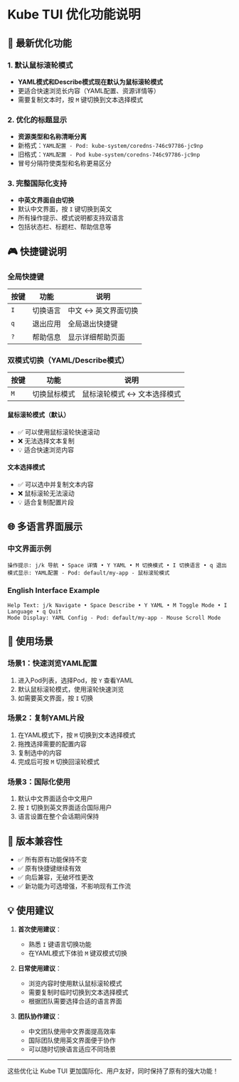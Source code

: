 # Kube TUI 优化功能说明

## 🌟 最新优化功能

### 1. 默认鼠标滚轮模式
- **YAML模式和Describe模式现在默认为鼠标滚轮模式**
- 更适合快速浏览长内容（YAML配置、资源详情等）
- 需要复制文本时，按 `M` 键切换到文本选择模式

### 2. 优化的标题显示
- **资源类型和名称清晰分离**
- 新格式：`YAML配置 - Pod: kube-system/coredns-746c97786-jc9np`
- 旧格式：`YAML配置 - Pod kube-system/coredns-746c97786-jc9np`
- 冒号分隔符使类型和名称更易区分

### 3. 完整国际化支持
- **中英文界面自由切换**
- 默认中文界面，按 `I` 键切换到英文
- 所有操作提示、模式说明都支持双语言
- 包括状态栏、标题栏、帮助信息等

## 🎮 快捷键说明

### 全局快捷键
| 按键 | 功能 | 说明 |
|------|------|------|
| `I` | 切换语言 | 中文 ↔ 英文界面切换 |
| `q` | 退出应用 | 全局退出快捷键 |
| `?` | 帮助信息 | 显示详细帮助页面 |

### 双模式切换（YAML/Describe模式）
| 按键 | 功能 | 说明 |
|------|------|------|
| `M` | 切换鼠标模式 | 鼠标滚轮模式 ↔ 文本选择模式 |

#### 鼠标滚轮模式（默认）
- ✅ 可以使用鼠标滚轮快速滚动
- ❌ 无法选择文本复制
- 💡 适合快速浏览内容

#### 文本选择模式
- ✅ 可以选中并复制文本内容
- ❌ 鼠标滚轮无法滚动
- 💡 适合复制配置片段

## 🌐 多语言界面展示

### 中文界面示例
```
操作提示: j/k 导航 • Space 详情 • Y YAML • M 切换模式 • I 切换语言 • q 退出
模式显示: YAML配置 - Pod: default/my-app - 鼠标滚轮模式
```

### English Interface Example
```
Help Text: j/k Navigate • Space Describe • Y YAML • M Toggle Mode • I Language • q Quit
Mode Display: YAML Config - Pod: default/my-app - Mouse Scroll Mode
```

## 📖 使用场景

### 场景1：快速浏览YAML配置
1. 进入Pod列表，选择Pod，按 `Y` 查看YAML
2. 默认鼠标滚轮模式，使用滚轮快速浏览
3. 如需要英文界面，按 `I` 切换

### 场景2：复制YAML片段
1. 在YAML模式下，按 `M` 切换到文本选择模式
2. 拖拽选择需要的配置内容
3. 复制选中的内容
4. 完成后可按 `M` 切换回滚轮模式

### 场景3：国际化使用
1. 默认中文界面适合中文用户
2. 按 `I` 切换到英文界面适合国际用户
3. 语言设置在整个会话期间保持

## 🔄 版本兼容性

- ✅ 所有原有功能保持不变
- ✅ 原有快捷键继续有效
- ✅ 向后兼容，无破坏性更改
- ✅ 新功能为可选增强，不影响现有工作流

## 💡 使用建议

1. **首次使用建议**：
   - 熟悉 `I` 键语言切换功能
   - 在YAML模式下体验 `M` 键双模式切换

2. **日常使用建议**：
   - 浏览内容时使用默认鼠标滚轮模式
   - 需要复制时临时切换到文本选择模式
   - 根据团队需要选择合适的语言界面

3. **团队协作建议**：
   - 中文团队使用中文界面提高效率
   - 国际团队使用英文界面便于协作
   - 可以随时切换语言适应不同场景

---

这些优化让 Kube TUI 更加国际化、用户友好，同时保持了原有的强大功能！